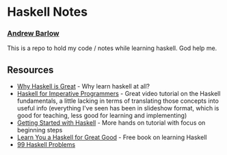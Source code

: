 # Haskell Notes
### [Andrew Barlow](https://github.com/dandrewbarlow)

This is a repo to hold my code / notes while learning haskell. God help me.

## Resources
* [Why Haskell is Great](https://youtu.be/RqvCNb7fKsg) - Why learn haskell at all?
* [Haskell for Imperative Programmers](https://www.youtube.com/playlist?list=PLe7Ei6viL6jGp1Rfu0dil1JH1SHk9bgDV) - Great video tutorial on the Haskell fundamentals, a little lacking in terms of translating those concepts into useful info (everything I've seen has been in slideshow format, which is good for teaching, less good for learning and implementing)
* [Getting Started with Haskell](https://youtu.be/fJRBeWwdby8) - More hands on tutorial with focus on beginning steps
* [Learn You a Haskell for Great Good](http://learnyouahaskell.com/) - Free book on learning Haskell
* [99 Haskell Problems](https://wiki.haskell.org/H-99:_Ninety-Nine_Haskell_Problems)
